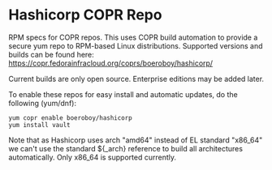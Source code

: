 # Hashicorp COPR Repo
RPM specs for COPR repos. This uses COPR build automation to provide a secure yum repo to RPM-based Linux distributions.  Supported versions and builds can be found here: https://copr.fedorainfracloud.org/coprs/boeroboy/hashicorp/

Current builds are only open source.  Enterprise editions may be added later.

To enable these repos for easy install and automatic updates, do the following (yum/dnf):

```
yum copr enable boeroboy/hashicorp
yum install vault
```
Note that as Hashicorp uses arch "amd64" instead of EL standard "x86_64" we can't use the standard ${\_arch} reference to build all architectures automatically.  Only x86_64 is supported currently.
